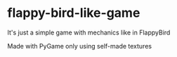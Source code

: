 # flappy-bird-like-game

It's just a simple game with mechanics like in FlappyBird

Made with PyGame only using self-made textures
